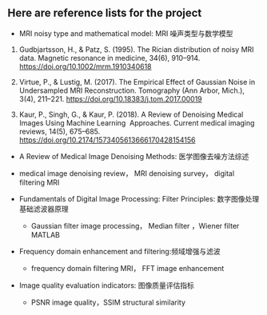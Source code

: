 ## Here are reference lists for the project
* MRI noisy type and mathematical model: MRI 噪声类型与数学模型

1. Gudbjartsson, H., & Patz, S. (1995). The Rician distribution of noisy MRI data. Magnetic resonance in medicine, 34(6), 910–914. https://doi.org/10.1002/mrm.1910340618
   
3. Virtue, P., & Lustig, M. (2017). The Empirical Effect of Gaussian Noise in Undersampled MRI Reconstruction. Tomography (Ann Arbor, Mich.), 3(4), 211–221. https://doi.org/10.18383/j.tom.2017.00019
   
5. Kaur, P., Singh, G., & Kaur, P. (2018). A Review of Denoising Medical Images Using Machine Learning  Approaches. Current medical imaging reviews, 14(5), 675–685. https://doi.org/10.2174/1573405613666170428154156

* A Review of Medical Image Denoising Methods:  医学图像去噪方法综述
 * medical image denoising review， MRI denoising survey， digital filtering MRI
  
* Fundamentals of Digital Image Processing: Filter Principles: 数字图像处理基础滤波器原理
  * Gaussian filter image processing， Median filter ，Wiener filter MATLAB 

  
* Frequency domain enhancement and filtering:频域增强与滤波
  * frequency domain filtering MRI， FFT image enhancement

  
* Image quality evaluation indicators: 图像质量评估指标
  * PSNR image quality，SSIM structural similarity 
    
  
